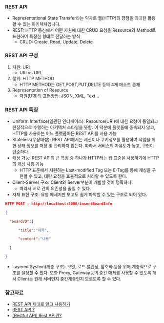 ### REST API
- Representational State Transfer라는 약자로 웹(HTTP)의 장점을 최대한 활용할 수 있는 아키텍처입니다.
- REST: HTTP 통신에서 어떤 자원에 대한 CRUD 요청을 Resource와 Method로 표현하여 특정한 형태로 전달하는 방식
  * CRUD: Create, Read, Update, Delete

### REST API 구성
1) 자원: URI
   * URI vs URL
2) 행위: HTTP METHOD
   * HTTP METHOD는 GET,POST,PUT,DELTE 등의 4개 메소드 존재
3) Representation of Resource
   * 자원(URI)의 표현방법: JSON, XML, Text...

### REST API 특징 
- Uniform Interface(일관된 인터페이스): Resource(URI)에 대한 요청이 통일되고 한정적으로 수행하는 아키텍처 스타일을 뜻함. 이 덕분에 플랫폼에 종속되지 않고, HTTP를 사용하는 어느 플랫폼이든 REST API를 사용 가능
- Stateless(무상태성): REST API에서는 세션이나 쿠키정보를 활용하여 작업을 위한 상태 정보를 저장 및 관리하지 않는다. 따라서 서비스의 자유도가 높고, 구현이 단순하다.
- 캐싱 가능: REST API의 큰 특징 중 하나가 HTTP라는 웹 표준을 사용하기에 HTTP의 캐싱 사용 가능
  * HTTP 표준에서 지원하는 Last-modified Tag 또는 E-Tag를 통해 캐싱을 구현할 수 있고, 대량 요청을 효율적으로 처리할 수 있도록 한다.
- Client-Server 구조: Client와 Server부분이 개발할 것이 명확하다.
  * 따라서 서로 간의 의존성을 줄일 수 있다.
- 자체 표현 구조: 요청 메세지만 보고도 쉽게 파악할 수 있는 구조로 되어 있다.

```json
HTTP POST , http://localhost:8080/insertBoardInfo

{

  "boardVO":{

      "title":"제목",

      "content":"내용"

  }

}

```

- Layered System(계층 구조): 보안, 로드 밸런싱, 암호화 등을 위해 계층적으로 구조를 설정할 수 있다. 또한 Proxy, Gateway등의 중간 매체를 사용할 수 있도록 해서 Client는 원래 서버인지 중간계층인지 모르도록 할 수 있다.

### 참고자료
- [REST API 제대로 알고 사용하기](https://meetup.toast.com/posts/92)
- [REST API ?](https://medium.com/@dydrlaks/rest-api-3e424716bab)
- [[Restful API] Rest API란?](https://mangkyu.tistory.com/46)
